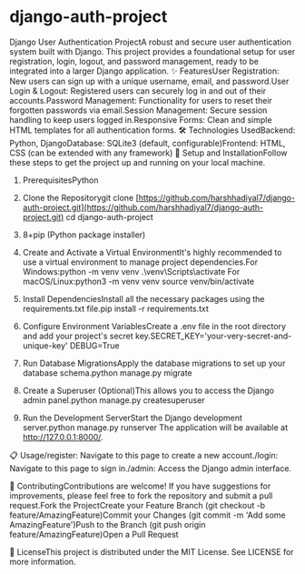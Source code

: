 # django-auth-project
Django User Authentication ProjectA robust and secure user authentication system built with Django. This project provides a foundational setup for user registration, login, logout, and password management, ready to be integrated into a larger Django application.
✨ FeaturesUser Registration: New users can sign up with a unique username, email, and password.User Login & Logout: Registered users can securely log in and out of their accounts.Password Management: Functionality for users to reset their forgotten passwords via email.Session Management: Secure session handling to keep users logged in.Responsive Forms: Clean and simple HTML templates for all authentication forms.
🛠️ Technologies UsedBackend: Python, DjangoDatabase: SQLite3 (default, configurable)Frontend: HTML, CSS (can be extended with any framework)
🚀 Setup and InstallationFollow these steps to get the project up and running on your local machine.
1. PrerequisitesPython 
2. Clone the Repositorygit clone [https://github.com/harshhadiyal7/django-auth-project.git](https://github.com/harshhadiyal7/django-auth-project.git)
cd django-auth-project
3. 8+pip (Python package installer)

3. Create and Activate a Virtual EnvironmentIt's highly recommended to use a virtual environment to manage project dependencies.For Windows:python -m venv venv
.\venv\Scripts\activate
For macOS/Linux:python3 -m venv venv
source venv/bin/activate

4. Install DependenciesInstall all the necessary packages using the requirements.txt file.pip install -r requirements.txt

5. Configure Environment VariablesCreate a .env file in the root directory and add your project's secret key.SECRET_KEY='your-very-secret-and-unique-key'
DEBUG=True

6. Run Database MigrationsApply the database migrations to set up your database schema.python manage.py migrate

7. Create a Superuser (Optional)This allows you to access the Django admin panel.python manage.py createsuperuser

8. Run the Development ServerStart the Django development server.python manage.py runserver
The application will be available at http://127.0.0.1:8000/.

📋 Usage/register: Navigate to this page to create a new account./login: Navigate to this page to sign in./admin: Access the Django admin interface.

🤝 ContributingContributions are welcome! If you have suggestions for improvements, please feel free to fork the repository and submit a pull request.Fork the ProjectCreate your Feature Branch (git checkout -b feature/AmazingFeature)Commit your Changes (git commit -m 'Add some AmazingFeature')Push to the Branch (git push origin feature/AmazingFeature)Open a Pull Request

📄 LicenseThis project is distributed under the MIT License. See LICENSE for more information.
